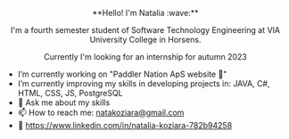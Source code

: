 <p align="center">**Hello! I'm Natalia :wave:**</p>

<p align="center">I'm a fourth semester student of Software Technology Engineering at VIA University College in Horsens.</p>
<p align="center">Currently I'm looking for an internship for autumn 2023 </p>

- I’m currently working on "Paddler Nation ApS website 🌊"
- I’m currently improving my skills in developing projects in: JAVA, C#, HTML, CSS, JS, PostgreSQL
- 💬 Ask me about my skills
- 📫 How to reach me: natakoziara@gmail.com
- :link: https://www.linkedin.com/in/natalia-koziara-782b94258

